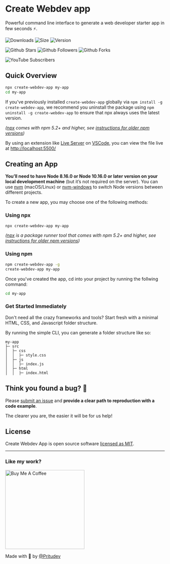 # Create Webdev app

Powerful command line interface to generate a web developer starter app in few seconds ⚡.

<p align="center">

![Downloads](https://img.shields.io/npm/dm/create-webdev-app.svg?style=flat)
![Size](https://packagephobia.now.sh/badge?p=create-webdev-app)
![Version](https://img.shields.io/npm/v/create-webdev-app.svg?style=flat)

![Github Stars](https://img.shields.io/github/stars/pritudev/create-webdev-app?style=social)
![Github Followers](https://img.shields.io/github/followers/pritudev?style=social)
![Github Forks](https://img.shields.io/github/forks/pritudev/create-webdev-app?style=social)

![YouTube Subscribers](https://img.shields.io/youtube/channel/subscribers/UCP7U_JVdBLP9Idb5PKm-Iww?label=YouTube%20Subscribers&style=social)

</p>

## Quick Overview

```sh
npx create-webdev-app my-app
cd my-app
```

If you've previously installed `create-webdev-app` globally via `npm install -g create-webdev-app`, we recommend you uninstall the package using `npm uninstall -g create-webdev-app` to ensure that npx always uses the latest version.

_([npx](https://medium.com/@maybekatz/introducing-npx-an-npm-package-runner-55f7d4bd282b) comes with npm 5.2+ and higher, see [instructions for older npm versions](https://gist.github.com/gaearon/4064d3c23a77c74a3614c498a8bb1c5f))_

By using an extension like [Live Server](https://marketplace.visualstudio.com/items?itemName=ritwickdey.LiveServer) on [VSCode](https://code.visualstudio.com/), you can view the file live at [http://localhost:5500/](http://localhost:5500/)

## Creating an App

**You’ll need to have Node 8.16.0 or Node 10.16.0 or later version on your local development machine** (but it’s not required on the server). You can use [nvm](https://github.com/creationix/nvm#installation) (macOS/Linux) or [nvm-windows](https://github.com/coreybutler/nvm-windows#node-version-manager-nvm-for-windows) to switch Node versions between different projects.

To create a new app, you may choose one of the following methods:

### Using npx

```bash
npx create-webdev-app my-app
```

_([npx](https://medium.com/@maybekatz/introducing-npx-an-npm-package-runner-55f7d4bd282b) is a package runner tool that comes with npm 5.2+ and higher, see [instructions for older npm versions](https://gist.github.com/gaearon/4064d3c23a77c74a3614c498a8bb1c5f))_

### Using npm

```bash
npm create-webdev-app -g
create-webdev-app my-app
```

Once you've created the app, cd into your project by running the follwing command:

```bash
cd my-app
```

### Get Started Immediately

Don't need all the crazy frameworks and tools? Start fresh with a minimal HTML, CSS, and Javascript folder structure.

By running the simple CLI, you can generate a folder structure like so:

```
my-app
├─ src
│  ├─ css
│  │  ├─ style.css
│  ├─ js
│  │  ├─ index.js
│  ├─ html
│  │  ├─ index.html

```

## Think you found a bug? 🐛

Please [submit an issue](https://github.com/pritudev/create-webdev-app/issues/new) and **provide a clear path to reproduction with a code example**.

The clearer you are, the easier it will be for us help!

## License

Create Webdev App is open source software [licensed as MIT](https://github.com/pritudev/create-webdev-app/blob/master/LICENSE).

---

### Like my work?

<a href="https://ko-fi.com/pritu" target="_blank"><img style="" src="https://cdn.discordapp.com/attachments/867419109574049802/893774739653402624/5cbed8a4ae2b88347c06c923_BuyMeACoffee_blue.png" alt="Buy Me A Coffee" width="250" ></a>

Made with 💖 by [@Pritudev](https://github.com/pritudev)
